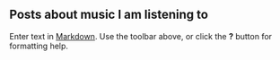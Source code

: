 ## Posts about music I am listening to

Enter text in [Markdown](http://daringfireball.net/projects/markdown/). Use the toolbar above, or click the **?** button for formatting help.


